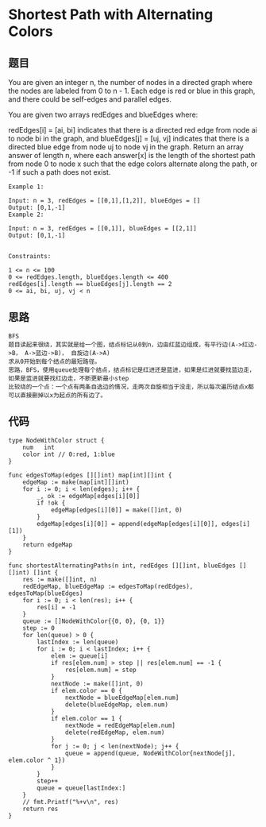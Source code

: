 # Shortest Path with Alternating Colors 


## 题目

You are given an integer n, the number of nodes in a directed graph where the nodes are labeled from 0 to n - 1. Each edge is red or blue in this graph, and there could be self-edges and parallel edges.

You are given two arrays redEdges and blueEdges where:

redEdges[i] = [ai, bi] indicates that there is a directed red edge from node ai to node bi in the graph, and
blueEdges[j] = [uj, vj] indicates that there is a directed blue edge from node uj to node vj in the graph.
Return an array answer of length n, where each answer[x] is the length of the shortest path from node 0 to node x such that the edge colors alternate along the path, or -1 if such a path does not exist.

```
Example 1:

Input: n = 3, redEdges = [[0,1],[1,2]], blueEdges = []
Output: [0,1,-1]
Example 2:

Input: n = 3, redEdges = [[0,1]], blueEdges = [[2,1]]
Output: [0,1,-1]


Constraints:

1 <= n <= 100
0 <= redEdges.length, blueEdges.length <= 400
redEdges[i].length == blueEdges[j].length == 2
0 <= ai, bi, uj, vj < n
```

## 思路

```
BFS
题目读起来很绕，其实就是给一个图，结点标记从0到n，边由红蓝边组成，有平行边(A->红边->B， A->蓝边->B)， 自旋边(A->A)
求从0开始到每个结点的最短路径。
思路，BFS，使用queue处理每个结点，结点标记是红进还是蓝进，如果是红进就要找蓝边走，如果是蓝进就要找红边走，不断更新最小step
比较绕的一个点：一个点有两条自选边的情况，走两次自旋相当于没走，所以每次遍历结点x都可以直接删掉以x为起点的所有边了。
```

## 代码
```
type NodeWithColor struct {
	num   int
	color int // 0:red, 1:blue
}

func edgesToMap(edges [][]int) map[int][]int {
	edgeMap := make(map[int][]int)
	for i := 0; i < len(edges); i++ {
		_, ok := edgeMap[edges[i][0]]
		if !ok {
			edgeMap[edges[i][0]] = make([]int, 0)
		}
		edgeMap[edges[i][0]] = append(edgeMap[edges[i][0]], edges[i][1])
	}
	return edgeMap
}

func shortestAlternatingPaths(n int, redEdges [][]int, blueEdges [][]int) []int {
	res := make([]int, n)
	redEdgeMap, blueEdgeMap := edgesToMap(redEdges), edgesToMap(blueEdges)
	for i := 0; i < len(res); i++ {
		res[i] = -1
	}
	queue := []NodeWithColor{{0, 0}, {0, 1}}
	step := 0
	for len(queue) > 0 {
		lastIndex := len(queue)
		for i := 0; i < lastIndex; i++ {
			elem := queue[i]
			if res[elem.num] > step || res[elem.num] == -1 {
				res[elem.num] = step
			}
			nextNode := make([]int, 0)
			if elem.color == 0 {
				nextNode = blueEdgeMap[elem.num]
				delete(blueEdgeMap, elem.num)
			}
			if elem.color == 1 {
				nextNode = redEdgeMap[elem.num]
				delete(redEdgeMap, elem.num)
			}
			for j := 0; j < len(nextNode); j++ {
				queue = append(queue, NodeWithColor{nextNode[j], elem.color ^ 1})
			}
		}
		step++
		queue = queue[lastIndex:]
	}
	// fmt.Printf("%+v\n", res)
	return res
}

```
